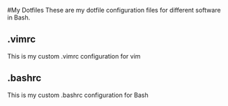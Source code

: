 #My Dotfiles
These are my dotfile configuration files for different software in Bash. 
## .vimrc
This is my custom .vimrc configuration for vim
## .bashrc
This is my custom .bashrc configuration for Bash


